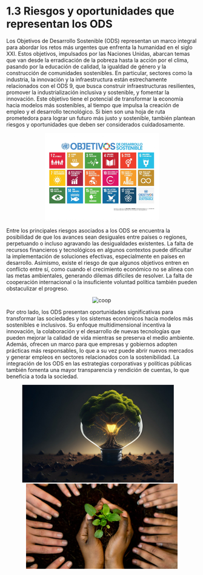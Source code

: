 # 1.3 Riesgos y oportunidades que representan los ODS

Los Objetivos de Desarrollo Sostenible (ODS) representan un marco integral para abordar los retos más urgentes que enfrenta la humanidad en el siglo XXI. Estos objetivos, impulsados por las Naciones Unidas, abarcan temas que van desde la erradicación de la pobreza hasta la acción por el clima, pasando por la educación de calidad, la igualdad de género y la construcción de comunidades sostenibles. En particular, sectores como la industria, la innovación y la infraestructura están estrechamente relacionados con el ODS 9, que busca construir infraestructuras resilientes, promover la industrialización inclusiva y sostenible, y fomentar la innovación. Este objetivo tiene el potencial de transformar la economía hacia modelos más sostenibles, al tiempo que impulsa la creación de empleo y el desarrollo tecnológico. Si bien son una hoja de ruta prometedora para lograr un futuro más justo y sostenible, también plantean riesgos y oportunidades que deben ser considerados cuidadosamente.


<p align="center">
  <img src="/img/ods.jpg" alt="ods" style="width: 300px; height: auto;" />
</p>


Entre los principales riesgos asociados a los ODS se encuentra la posibilidad de que los avances sean desiguales entre países o regiones, perpetuando o incluso agravando las desigualdades existentes. La falta de recursos financieros y tecnológicos en algunos contextos puede dificultar la implementación de soluciones efectivas, especialmente en países en desarrollo. Asimismo, existe el riesgo de que algunos objetivos entren en conflicto entre sí, como cuando el crecimiento económico no se alinea con las metas ambientales, generando dilemas difíciles de resolver. La falta de cooperación internacional o la insuficiente voluntad política también pueden obstaculizar el progreso.


<p align="center">
  <img src="/img/coop.png" alt="coop" style="width: 300px; height: auto;" />
</p>


Por otro lado, los ODS presentan oportunidades significativas para transformar las sociedades y los sistemas económicos hacia modelos más sostenibles e inclusivos. Su enfoque multidimensional incentiva la innovación, la colaboración y el desarrollo de nuevas tecnologías que pueden mejorar la calidad de vida mientras se preserva el medio ambiente. Además, ofrecen un marco para que empresas y gobiernos adopten prácticas más responsables, lo que a su vez puede abrir nuevos mercados y generar empleos en sectores relacionados con la sostenibilidad. La integración de los ODS en las estrategias corporativas y políticas públicas también fomenta una mayor transparencia y rendición de cuentas, lo que beneficia a toda la sociedad.

<p align="center">
  <img src="/img/inno.jpg" alt="inno" style="width: 400px; height: auto; margin-right: 20px;" />
  <img src="/img/colab.png" alt="colab" style="width: 400px; height: auto;" />
</p>
